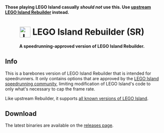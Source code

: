 <b>Those playing LEGO Island casually *should not* use this. Use [upstream LEGO Island Rebuilder](https://github.com/isledecomp/LEGOIslandRebuilder) instead.</b>

<h1 align="center">
  <img src="./res/mama.ico" alt="LEGO Island Rebuilder (SR)" width="35" align="top">
  <b>LEGO Island Rebuilder (SR)</b>
</h1>

<h4 align="center">A speedrunning-approved version of LEGO Island Rebuilder.</h4>

## Info

This is a barebones version of LEGO Island Rebuilder that is intended for speedrunners. It only contains options that are approved by the [LEGO Island speedrunning community](https://speedrun.com/li), limiting modification of LEGO Island's code to only what's necessary to cap the frame rate.

Like upstream Rebuilder, it supports [all known versions of LEGO Island](https://www.legoisland.org/wiki/index.php/LEGO_Island_Versions).

## Download

The latest binaries are available on the [releases page](https://github.com/Ramen2X/RebuilderSR/releases/tag/continuous).
